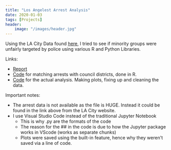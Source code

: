 ```yaml
---
title: "Los Angelest Arrest Analysis"
date: 2020-01-03
tags: [Projects]
header:
    image: "/images/header.jpg" 
---
```


Using the LA City Data found [here](https://data.lacity.org/browse), I tried to see if minority groups were unfairly targeted by police using various R and Python Libraries.

Links:
* [Report](https://github.com/francogonzales/la_arrests/blob/master/LA%20Arrests.pdf)
* [Code](https://github.com/francogonzales/la_arrests/blob/master/findcouncilID.R) for matching arrests with council districts, done in R.
* [Code](https://github.com/francogonzales/la_arrests/blob/master/analysis.py) for the actual analysis. Making plots, fixing up and cleaning the data.


Important notes:
* The arrest data is not available as the file is HUGE. Instead it could be found in the link above from the LA City website.
* I use Visual Studio Code instead of the traditional Jupyter Notebook
  * This is why .py are the formats of the code
  * The reason for the ## in the code is due to how the Jupyter package works in VScode (works as separate chunks)
  * Plots were saved using the built-in feature, hence why they weren't saved via a line of code.

